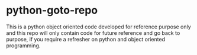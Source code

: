 # python-goto-repo
This is a python object oriented code developed for reference purpose only and this repo will only contain code for future reference and go back to purpose, if you require a refresher on python and object oriented programming.
